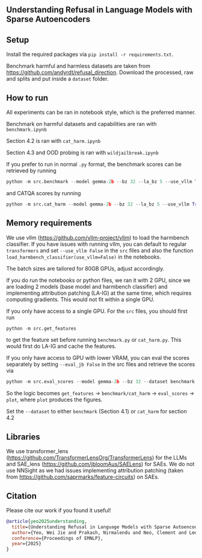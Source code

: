 ## Understanding Refusal in Language Models with Sparse Autoencoders

## Setup

Install the required packages via `pip install -r requirements.txt`.

Benchmark harmful and harmless datasets are taken from https://github.com/andyrdt/refusal_direction. Download the processed, raw and splits and put inside a `dataset` folder.

## How to run

All experiments can be ran in notebook style, which is the preferred manner. 

Benchmark on harmful datasets and capabilities are ran with `benchmark.ipynb`

Section 4.2 is ran with `cat_harm.ipynb`

Section 4.3 and OOD probing is ran with `wildjailbreak.ipynb`

If you prefer to run in normal `.py` format, the benchmark scores can be retrieved by running
```python
python -m src.benchmark --model gemma-2b --bz 32 --la_bz 5 --use_vllm True --eval_jb True
```

and CATQA scores by running
```python
python -m src.cat_harm --model gemma-2b --bz 32 --la_bz 5 --use_vllm True --eval_jb True
```

## Memory requirements

We use vllm (https://github.com/vllm-project/vllm) to load the harmbench classifier. If you have issues with running vllm, you can default to regular `transformers` and set `--use_vllm False` in the `src` files and also the function `load_harmbench_classifier(use_vllm=False)` in the notebooks.

The batch sizes are tailored for 80GB GPUs, adjust accordingly.

If you do run the notebooks or python files, we ran it with 2 GPU, since we are loading 2 models (base model and harmbench classifier) and implementing attribution patching (LA-IG) at the same time, which requires computing gradients. This would not fit within a single GPU. 

If you only have access to a single GPU. For the `src` files, you should first run 
```python
python -m src.get_features
```
to get the feature set before running `benchmark.py` or `cat_harm.py`. This would first do LA-IG and cache the features.

If you only have access to GPU with lower VRAM, you can eval the scores separately by setting `--eval_jb False` in the src files and retrieve the scores via
```python
python -m src.eval_scores --model gemma-2b --bz 32 --dataset benchmark
```
So the logic becomes `get_features` -> `benchmark/cat_harm` -> `eval_scores` -> `plot`, where `plot` produces the figures.

Set the `--dataset` to either `benchmark` (Section 4.1) or `cat_harm` for section 4.2

## Libraries

We use transformer_lens (https://github.com/TransformerLensOrg/TransformerLens) for the LLMs and SAE_lens (https://github.com/jbloomAus/SAELens) for SAEs. We do not use NNSight as we had issues implementing attribution patching (taken from https://github.com/saprmarks/feature-circuits) on SAEs.

## Citation
Please cite our work if you found it useful! 

```bibtex
@article{yeo2025understanding,
  title={Understanding Refusal in Language Models with Sparse Autoencoders},
  author={Yeo, Wei Jie and Prakash, Nirmalendu and Neo, Clement and Lee, Roy Ka-Wei and Cambria, Erik and Satapathy, Ranjan},
  conference={Proceedings of EMNLP},
  year={2025}
}
